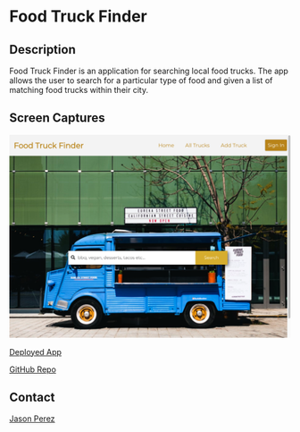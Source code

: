 # Food Truck Finder

## Description

Food Truck Finder is an application for searching local food trucks. The app allows the user to search for a particular type of food and given a list of matching food trucks within their city.

## Screen Captures

![landing page](src/landingpage.jpeg)

[Deployed App](https://foodtruckreact.herokuapp.com/)

[GitHub Repo](https://github.com/jasandper/Food-Truck-React)

## Contact

[Jason Perez](https://github.com/jasandper)
